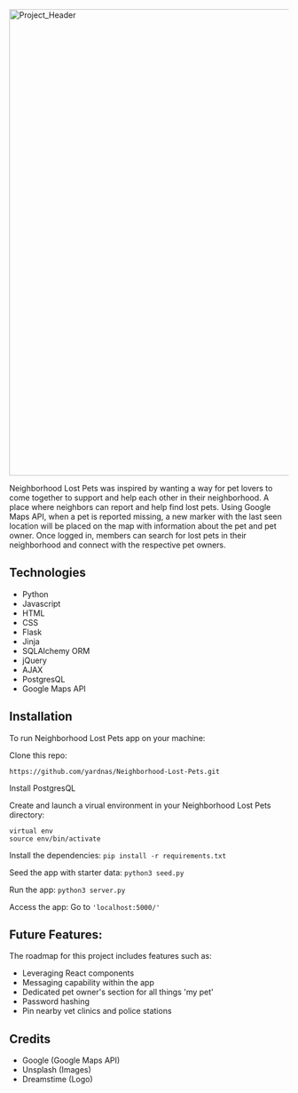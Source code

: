 <img width="840" alt="Project_Header" src="https://user-images.githubusercontent.com/83195797/124826906-3e31be80-df2a-11eb-9135-7eee4c7755ed.png">

Neighborhood Lost Pets was inspired by wanting a way for pet lovers to come together to support and help each other in their neighborhood. A place where neighbors can report and help find lost pets. Using Google Maps API, when a pet is reported missing, a new marker with the last seen location will be placed on the map with information about the pet and pet owner. Once logged in, members can search for lost pets in their neighborhood and connect with the respective pet owners.

## Technologies
* Python
* Javascript
* HTML
* CSS
* Flask
* Jinja
* SQLAlchemy ORM
* jQuery
* AJAX
* PostgresQL
* Google Maps API

## Installation
To run Neighborhood Lost Pets app on your machine:

Clone this repo:
```
https://github.com/yardnas/Neighborhood-Lost-Pets.git
```

Install PostgresQL

Create and launch a virual environment in your Neighborhood Lost Pets directory:
```
virtual env
source env/bin/activate
```
Install the dependencies:
```pip install -r requirements.txt```

Seed the app with starter data:
```python3 seed.py```

Run the app:
```python3 server.py```

Access the app:
Go to ```'localhost:5000/'```

## Future Features:
The roadmap for this project includes features such as:
* Leveraging React components
* Messaging capability within the app
* Dedicated pet owner's section for all things 'my pet'
* Password hashing
* Pin nearby vet clinics and police stations

## Credits
* Google (Google Maps API)
* Unsplash (Images)
* Dreamstime (Logo)


